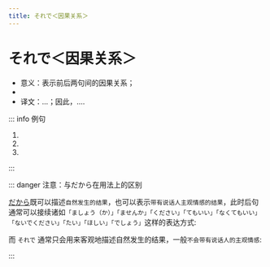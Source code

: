 ```yaml
---
title: それで＜因果关系＞
---
```


# それで＜因果关系＞

- 意义：表示前后两句间的因果关系；
- <grammer-content sentence="接续：前句。それで + 后句，其中，**表示结果的后句**一般为与说话人的**意志无关的、自然发生的行为**；" trans="" />
- 译文：...；因此，....

::: info 例句

1. <grammer-content sentence="[女性/じょうせ]が[男性/だんせい]の[格好/かっこう]をして[踊る/おどる]ことにも[人々/ひとひと]はびっくりした。**それで**、[歌舞伎踊り/かぶきおどり]はあっという[間/ま]に[大/だい][流行/りゅうこう]した。" trans="女性打扮成男性跳舞也让人们大吃一惊。因此，歌舞伎舞蹈一眨眼就流行起来了。" />
1. <grammer-content sentence="この[食堂/しょくどう]は[安く/やすく]ておいしい。**それで**、いつも[混ん/こん]でいる。" trans="这个食堂又便宜又好吃，所以总是很拥挤。" />
1. <grammer-content sentence="あの[人/ひと]は[日本/にほん]で3[年間/ねんかん][勉強/べんきょう]した。**それで**、ほかの[学生/がくせい]より[日本語/にほんご]が[上手/じょうず]なんだ。" trans="他在日本学习了三年。所以，他的日语比其他同学好。" />

:::

::: danger 注意：与だから在用法上的区别

[だから](../course3/1-4-11.md)既可以描述`自然发生的结果`，也可以表示`带有说话人主观情感的结果`，此时后句通常可以接续诸如`「ましょう（か）」「ませんか」「ください」「てもいい」「なくてもいい」「ないでください」「たい」「ほしい」「でしょう」`这样的表达方式:

<div class="bunpou-block">

  <grammer-content sentence="ここは[禁煙/きんえん][席/せき]です。**だから**、タバコを[吸わ/すわ]ないでください。" trans="这里是禁烟区，所以请不要吸烟。" />

</div>

而 `それで` 通常只会用来客观地描述自然发生的结果，一般`不会带有说话人的主观情感`:

<div class="bunpou-block">

  <grammer-content sentence="[今日/きょう]はとても[寒い/さむい]です。**それで**、[窓/まど]を[閉め/しめ]ました。" trans="今天真的很冷。所以把窗户关上了。" />

</div>

:::
